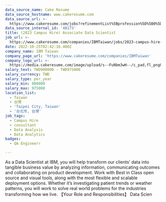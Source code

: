 ```yaml
---
data_source_name: Cake Resume
data_source_hostname: www.cakeresume.com
data_source_url: >-
  https://www.cakeresume.com/jobs?refinementList%5Bprofession%5D%5B0%5D=engineering_qa-engineer&refinementList%5Bsalary_currency%5D=TWD&range%5Bsalary_range%5D%5Bmin%5D=800096
data_source_internal_id: '48173'
title: (2023 Campus Hire) Associate Data Scientist
job_url: >-
  https://www.cakeresume.com/companies/IBMTaiwan/jobs/2023-campus-hire-associate-data-scientist
date: 2022-10-25T02:42:16.400Z
company_name: IBM Taiwan
company_page_url: 'https://www.cakeresume.com/companies/IBMTaiwan'
company_logo_url: >-
  https://media.cakeresume.com/image/upload/s--FuNbm3wH--/c_pad,fl_png8,h_200,w_200/v1570010852/lsp0jfstllwess1vmg8h.png
salary_text: TWD900000 - TWD975000
salary_currency: TWD
salary_type: per_year
salary_min: 900000
salary_max: 975000
location_list:
  - Taiwan
  - 台灣
  - 'Taipei City, Taiwan'
  - '台北市, 台灣'
job_tags:
  - Campus Hire
  - consultant
  - Data Analysis
  - Data Analytics
badges:
  - QA Engineerr

---
```


As a Data Scientist at IBM, you will help transform our clients’ data into tangible business value by analyzing information, communicating outcomes and collaborating on product development. Work with Best in Class open source and visual tools, along with the most flexible and scalable deployment options. Whether it’s investigating patient trends or weather patterns, you will work to solve real world problems for the industries transforming how we live. 【Your Role and Responsibilities】 Data Scien